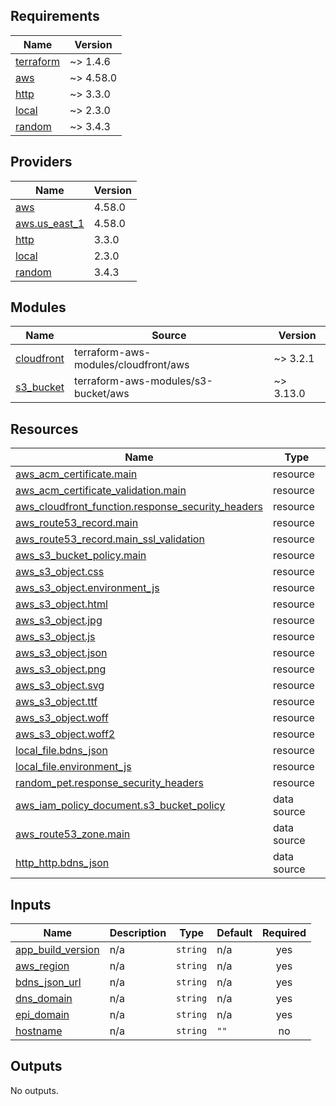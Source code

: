 ## Requirements

| Name | Version |
|------|---------|
| <a name="requirement_terraform"></a> [terraform](#requirement\_terraform) | ~> 1.4.6 |
| <a name="requirement_aws"></a> [aws](#requirement\_aws) | ~> 4.58.0 |
| <a name="requirement_http"></a> [http](#requirement\_http) | ~> 3.3.0 |
| <a name="requirement_local"></a> [local](#requirement\_local) | ~> 2.3.0 |
| <a name="requirement_random"></a> [random](#requirement\_random) | ~> 3.4.3 |

## Providers

| Name | Version |
|------|---------|
| <a name="provider_aws"></a> [aws](#provider\_aws) | 4.58.0 |
| <a name="provider_aws.us_east_1"></a> [aws.us\_east\_1](#provider\_aws.us\_east\_1) | 4.58.0 |
| <a name="provider_http"></a> [http](#provider\_http) | 3.3.0 |
| <a name="provider_local"></a> [local](#provider\_local) | 2.3.0 |
| <a name="provider_random"></a> [random](#provider\_random) | 3.4.3 |

## Modules

| Name | Source | Version |
|------|--------|---------|
| <a name="module_cloudfront"></a> [cloudfront](#module\_cloudfront) | terraform-aws-modules/cloudfront/aws | ~> 3.2.1 |
| <a name="module_s3_bucket"></a> [s3\_bucket](#module\_s3\_bucket) | terraform-aws-modules/s3-bucket/aws | ~> 3.13.0 |

## Resources

| Name | Type |
|------|------|
| [aws_acm_certificate.main](https://registry.terraform.io/providers/hashicorp/aws/latest/docs/resources/acm_certificate) | resource |
| [aws_acm_certificate_validation.main](https://registry.terraform.io/providers/hashicorp/aws/latest/docs/resources/acm_certificate_validation) | resource |
| [aws_cloudfront_function.response_security_headers](https://registry.terraform.io/providers/hashicorp/aws/latest/docs/resources/cloudfront_function) | resource |
| [aws_route53_record.main](https://registry.terraform.io/providers/hashicorp/aws/latest/docs/resources/route53_record) | resource |
| [aws_route53_record.main_ssl_validation](https://registry.terraform.io/providers/hashicorp/aws/latest/docs/resources/route53_record) | resource |
| [aws_s3_bucket_policy.main](https://registry.terraform.io/providers/hashicorp/aws/latest/docs/resources/s3_bucket_policy) | resource |
| [aws_s3_object.css](https://registry.terraform.io/providers/hashicorp/aws/latest/docs/resources/s3_object) | resource |
| [aws_s3_object.environment_js](https://registry.terraform.io/providers/hashicorp/aws/latest/docs/resources/s3_object) | resource |
| [aws_s3_object.html](https://registry.terraform.io/providers/hashicorp/aws/latest/docs/resources/s3_object) | resource |
| [aws_s3_object.jpg](https://registry.terraform.io/providers/hashicorp/aws/latest/docs/resources/s3_object) | resource |
| [aws_s3_object.js](https://registry.terraform.io/providers/hashicorp/aws/latest/docs/resources/s3_object) | resource |
| [aws_s3_object.json](https://registry.terraform.io/providers/hashicorp/aws/latest/docs/resources/s3_object) | resource |
| [aws_s3_object.png](https://registry.terraform.io/providers/hashicorp/aws/latest/docs/resources/s3_object) | resource |
| [aws_s3_object.svg](https://registry.terraform.io/providers/hashicorp/aws/latest/docs/resources/s3_object) | resource |
| [aws_s3_object.ttf](https://registry.terraform.io/providers/hashicorp/aws/latest/docs/resources/s3_object) | resource |
| [aws_s3_object.woff](https://registry.terraform.io/providers/hashicorp/aws/latest/docs/resources/s3_object) | resource |
| [aws_s3_object.woff2](https://registry.terraform.io/providers/hashicorp/aws/latest/docs/resources/s3_object) | resource |
| [local_file.bdns_json](https://registry.terraform.io/providers/hashicorp/local/latest/docs/resources/file) | resource |
| [local_file.environment_js](https://registry.terraform.io/providers/hashicorp/local/latest/docs/resources/file) | resource |
| [random_pet.response_security_headers](https://registry.terraform.io/providers/hashicorp/random/latest/docs/resources/pet) | resource |
| [aws_iam_policy_document.s3_bucket_policy](https://registry.terraform.io/providers/hashicorp/aws/latest/docs/data-sources/iam_policy_document) | data source |
| [aws_route53_zone.main](https://registry.terraform.io/providers/hashicorp/aws/latest/docs/data-sources/route53_zone) | data source |
| [http_http.bdns_json](https://registry.terraform.io/providers/hashicorp/http/latest/docs/data-sources/http) | data source |

## Inputs

| Name | Description | Type | Default | Required |
|------|-------------|------|---------|:--------:|
| <a name="input_app_build_version"></a> [app\_build\_version](#input\_app\_build\_version) | n/a | `string` | n/a | yes |
| <a name="input_aws_region"></a> [aws\_region](#input\_aws\_region) | n/a | `string` | n/a | yes |
| <a name="input_bdns_json_url"></a> [bdns\_json\_url](#input\_bdns\_json\_url) | n/a | `string` | n/a | yes |
| <a name="input_dns_domain"></a> [dns\_domain](#input\_dns\_domain) | n/a | `string` | n/a | yes |
| <a name="input_epi_domain"></a> [epi\_domain](#input\_epi\_domain) | n/a | `string` | n/a | yes |
| <a name="input_hostname"></a> [hostname](#input\_hostname) | n/a | `string` | `""` | no |

## Outputs

No outputs.
